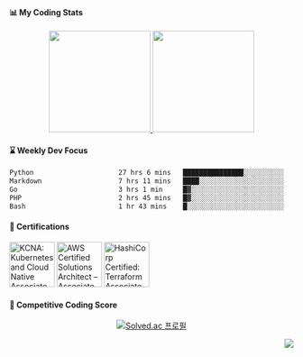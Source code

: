 
<!--
#### Skills
<img src="https://img.shields.io/badge/{NAME}-{COLOR}?style=flat-square&logo={ICON_MAME}&logoColor=white/>
<img src="https://img.shields.io/badge/AWS-232F3E?style=flat-square&logo=amazonwebservices&logoColor=white"/>
<img src="https://img.shields.io/badge/AWS-232F3E?style=flat-square&logo=amazonwebservices&logoColor=white"/>
-->


#### 📊 My Coding Stats
<div align="center">
  <a href="https://github.com/rakjija">
    <img height="180em" src="https://github-readme-stats-eight-theta.vercel.app/api?username=rakjija&show_icons=true&theme=onedark&include_all_commits=true&count_private=true"/>
  <a>
  <a href="https://github.com/rakjija">
    <img height="180em" src="https://github-readme-stats.vercel.app/api/top-langs/?username=rakjija&layout=compact&langs_count=8&theme=onedark"/>
  </a>
</div>

#### ⌛ Weekly Dev Focus
<!--START_SECTION:waka-->

```txt
Python                     27 hrs 6 mins   ███████████████░░░░░░░░░░   60.24 %
Markdown                   7 hrs 11 mins   ████░░░░░░░░░░░░░░░░░░░░░   15.98 %
Go                         3 hrs 1 min     █▓░░░░░░░░░░░░░░░░░░░░░░░   06.73 %
PHP                        2 hrs 45 mins   █▓░░░░░░░░░░░░░░░░░░░░░░░   06.13 %
Bash                       1 hr 43 mins    █░░░░░░░░░░░░░░░░░░░░░░░░   03.83 %
```

<!--END_SECTION:waka-->

#### 🏅 Certifications
<!--START_SECTION:badges-->
<a href="https://www.credly.com/badges/533bdc47-f12c-4771-87ae-e7c23a24d762" title="KCNA: Kubernetes and Cloud Native Associate"><img src="https://images.credly.com/size/80x80/images/f28f1d88-428a-47f6-95b5-7da1dd6c1000/KCNA_badge.png" alt="KCNA: Kubernetes and Cloud Native Associate" width="80" height="80"></a>
<a href="https://www.credly.com/badges/928ddc6f-f542-48fd-8176-22dbcde29ec4" title="AWS Certified Solutions Architect – Associate"><img src="https://images.credly.com/size/80x80/images/0e284c3f-5164-4b21-8660-0d84737941bc/image.png" alt="AWS Certified Solutions Architect – Associate" width="80" height="80"></a>
<a href="https://www.credly.com/badges/7c938880-8eb1-4f12-ac55-ba8669907da4" title="HashiCorp Certified: Terraform Associate (003)"><img src="https://images.credly.com/size/80x80/images/ed4be915-68f8-428a-b332-40ded9084ee5/blob" alt="HashiCorp Certified: Terraform Associate (003)" width="80" height="80"></a>
<!--END_SECTION:badges-->

#### 🎯 Competitive Coding Score
<div align="center">
  
  [![Solved.ac 프로필](http://mazassumnida.wtf/api/v2/generate_badge?boj=rakjija)](https://solved.ac/rakjija)
  
</div>

<!--
#### 🌱 I’m currently studying ...
<p align="center">
  <a href="https://roadmap.sh"><img src="https://roadmap.sh/card/wide/67623b498fe51199dad8c0c1?variant=dark&roadmaps=devops" alt="roadmap.sh"/></a>
</p>
-->

<!--
**mjdn0011/mjdn0011** is a ✨ _special_ ✨ repository because its `README.md` (this file) appears on your GitHub profile.

Here are some ideas to get you started:

- 🔭 I’m currently working on ...

- 👯 I’m looking to collaborate on ...
- 🤔 I’m looking for help with ...
- 💬 Ask me about ...
- 📫 How to reach me: ...
- 😄 Pronouns: ...
- ⚡ Fun fact: ...
-->

<div align="right">
  <img src="https://hitscounter.dev/api/hit?url=https%3A%2F%2Fgithub.com%2Frakjija&label=Visitors&icon=github&color=%23ffe69c">
</div>
